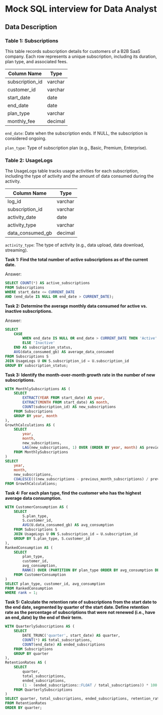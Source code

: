 # Mock SQL interview for Data Analyst

## Data Description

### Table 1: Subscriptions

This table records subscription details for customers of a B2B SaaS company. Each row represents a unique subscription, including its duration, plan type, and associated fees.

| Column Name     | Type    |
|-----------------|---------|
| subscription_id | varchar |
| customer_id     | varchar |
| start_date      | date    |
| end_date        | date    |
| plan_type       | varchar |
| monthly_fee     | decimal |

`end_date`: Date when the subscription ends. If NULL, the subscription is considered ongoing.

`plan_type`: Type of subscription plan (e.g., Basic, Premium, Enterprise).


### Table 2: UsageLogs

The UsageLogs table tracks usage activities for each subscription, including the type of activity and the amount of data consumed during the activity.

| Column Name      | Type    |
|------------------|---------|
| log_id           | varchar |
| subscription_id  | varchar |
| activity_date    | date    |
| activity_type    | varchar |
| data_consumed_gb | decimal |

`activity_type`: The type of activity (e.g., data upload, data download, streaming).

**Task 1: Find the total number of active subscriptions as of the current date.**

Answer: 

```sql
SELECT COUNT(*) AS active_subscriptions
FROM Subscriptions
WHERE start_date <= CURRENT_DATE
AND (end_date IS NULL OR end_date > CURRENT_DATE);
```

**Task 2: Determine the average monthly data consumed for active vs. inactive subscriptions.**

Answer: 

```sql
SELECT 
    CASE
        WHEN end_date IS NULL OR end_date > CURRENT_DATE THEN 'Active'
        ELSE 'Inactive'
    END AS subscription_status,
    AVG(data_consumed_gb) AS average_data_consumed
FROM Subscriptions S
JOIN UsageLogs U ON S.subscription_id = U.subscription_id
GROUP BY subscription_status;
```

**Task 3: Identify the month-over-month growth rate in the number of new subscriptions.**

```sql
WITH MonthlySubscriptions AS (
    SELECT
        EXTRACT(YEAR FROM start_date) AS year,
        EXTRACT(MONTH FROM start_date) AS month,
        COUNT(subscription_id) AS new_subscriptions
    FROM Subscriptions
    GROUP BY year, month
),
GrowthCalculations AS (
    SELECT
        year,
        month,
        new_subscriptions,
        LAG(new_subscriptions, 1) OVER (ORDER BY year, month) AS previous_month_subscriptions
    FROM MonthlySubscriptions
)
SELECT
    year,
    month,
    new_subscriptions,
    COALESCE(((new_subscriptions - previous_month_subscriptions) / previous_month_subscriptions::float) * 100, 0) AS growth_rate
FROM GrowthCalculations;
```

**Task 4: For each plan type, find the customer who has the highest average data consumption.**

```sql
WITH CustomerConsumption AS (
    SELECT
        S.plan_type,
        S.customer_id,
        AVG(U.data_consumed_gb) AS avg_consumption
    FROM Subscriptions S
    JOIN UsageLogs U ON S.subscription_id = U.subscription_id
    GROUP BY S.plan_type, S.customer_id
),
RankedConsumption AS (
    SELECT
        plan_type,
        customer_id,
        avg_consumption,
        RANK() OVER (PARTITION BY plan_type ORDER BY avg_consumption DESC) AS rank
    FROM CustomerConsumption
)
SELECT plan_type, customer_id, avg_consumption
FROM RankedConsumption
WHERE rank = 1;
```


**Task 5: Calculate the retention rate of subscriptions from the start date to the end date, segmented by quarter of the start date. Define retention rate as the percentage of subscriptions that were not renewed (i.e., have an end_date) by the end of their term.**

```sql
WITH QuarterlySubscriptions AS (
    SELECT
        DATE_TRUNC('quarter', start_date) AS quarter,
        COUNT(*) AS total_subscriptions,
        COUNT(end_date) AS ended_subscriptions
    FROM Subscriptions
    GROUP BY quarter
),
RetentionRates AS (
    SELECT
        quarter,
        total_subscriptions,
        ended_subscriptions,
        (1 - (ended_subscriptions::FLOAT / total_subscriptions)) * 100 AS retention_rate
    FROM QuarterlySubscriptions
)
SELECT quarter, total_subscriptions, ended_subscriptions, retention_rate
FROM RetentionRates
ORDER BY quarter;
```
